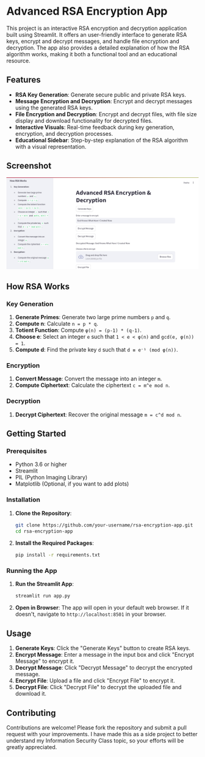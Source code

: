 # Advanced RSA Encryption App

This project is an interactive RSA encryption and decryption application built using Streamlit. It offers an user-friendly interface to generate RSA keys, encrypt and decrypt messages, and handle file encryption and decryption. The app also provides a detailed explanation of how the RSA algorithm works, making it both a functional tool and an educational resource.

## Features

- **RSA Key Generation**: Generate secure public and private RSA keys.
- **Message Encryption and Decryption**: Encrypt and decrypt messages using the generated RSA keys.
- **File Encryption and Decryption**: Encrypt and decrypt files, with file size display and download functionality for decrypted files.
- **Interactive Visuals**: Real-time feedback during key generation, encryption, and decryption processes.
- **Educational Sidebar**: Step-by-step explanation of the RSA algorithm with a visual representation.

## Screenshot

![UI Image](/images/app_ui.png)

## How RSA Works

### Key Generation
1. **Generate Primes**: Generate two large prime numbers `p` and `q`.
2. **Compute n**: Calculate `n = p * q`.
3. **Totient Function**: Compute `φ(n) = (p-1) * (q-1)`.
4. **Choose e**: Select an integer `e` such that `1 < e < φ(n)` and `gcd(e, φ(n)) = 1`.
5. **Compute d**: Find the private key `d` such that `d ≡ e⁻¹ (mod φ(n))`.

### Encryption
1. **Convert Message**: Convert the message into an integer `m`.
2. **Compute Ciphertext**: Calculate the ciphertext `c = m^e mod n`.

### Decryption
1. **Decrypt Ciphertext**: Recover the original message `m = c^d mod n`.

## Getting Started

### Prerequisites

- Python 3.6 or higher
- Streamlit
- PIL (Python Imaging Library)
- Matplotlib (Optional, if you want to add plots)

### Installation

1. **Clone the Repository**:
   ```sh
   git clone https://github.com/your-username/rsa-encryption-app.git
   cd rsa-encryption-app
   ```

2. **Install the Required Packages**:
   ```sh
   pip install -r requirements.txt
   ```

### Running the App

1. **Run the Streamlit App**:
   ```sh
   streamlit run app.py
   ```

2. **Open in Browser**:
   The app will open in your default web browser. If it doesn't, navigate to `http://localhost:8501` in your browser.

## Usage

1. **Generate Keys**: Click the "Generate Keys" button to create RSA keys.
2. **Encrypt Message**: Enter a message in the input box and click "Encrypt Message" to encrypt it.
3. **Decrypt Message**: Click "Decrypt Message" to decrypt the encrypted message.
4. **Encrypt File**: Upload a file and click "Encrypt File" to encrypt it.
5. **Decrypt File**: Click "Decrypt File" to decrypt the uploaded file and download it.

## Contributing

Contributions are welcome! Please fork the repository and submit a pull request with your improvements. I have made this as a side project to better understand my Information Security Class topic, so your efforts will be greatly appreciated.
